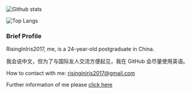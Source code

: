 ![Github stats](https://github-readme-stats.vercel.app/api?username=RisingInIris2017&show_icons=true&hide_border=true&include_all_commits=true&&theme=merko) 

![Top Langs](https://github-readme-stats.vercel.app/api/top-langs/?username=RisingInIris2017&layout=compact&hide_border=true&hide=html,css)
### Brief Profile
RisingInIris2017, me, is a 24-year-old postgraduate in China.

我会说中文，但为了与国际友人交流方便起见，我在 GitHub 会尽量使用英语。

How to contact with me: risinginiris2017@gmail.com

Further information of me please [click here](https://github.com/RisingInIris2017/RisingInIris2017/blob/master/read_me_full.md)
